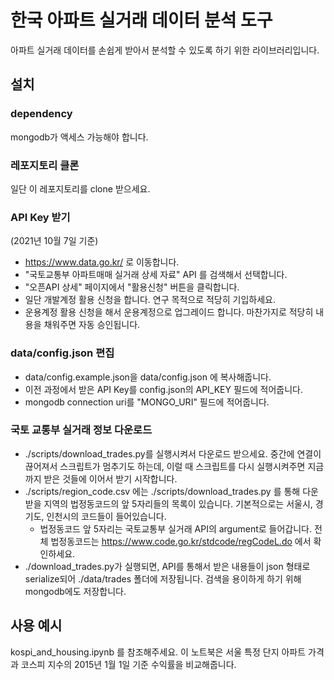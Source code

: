 # 한국 아파트 실거래 데이터 분석 도구
아파트 실거래 데이터를 손쉽게 받아서 분석할 수 있도록 하기 위한 라이브러리입니다.

## 설치
### dependency
mongodb가 액세스 가능해야 합니다. 

### 레포지토리 클론
일단 이 레포지토리를 clone 받으세요. 

### API Key 받기
(2021년 10월 7일 기준)

* https://www.data.go.kr/ 로 이동합니다.  
* "국토교통부 아파트매매 실거래 상세 자료" API 를 검색해서 선택합니다.
* "오픈API 상세" 페이지에서 "활용신청" 버튼을 클릭합니다.
* 일단 개발계정 활용 신청을 합니다. 연구 목적으로 적당히 기입하세요.
* 운용계정 활용 신청을 해서 운용계정으로 업그레이드 합니다. 마찬가지로 적당히 내용을 채워주면 자동 승인됩니다.

### data/config.json 편집
* data/config.example.json을 data/config.json 에 복사해줍니다.
* 이전 과정에서 받은 API Key를 config.json의 API_KEY 필드에 적어줍니다.
* mongodb connection uri를 "MONGO_URI" 필드에 적어줍니다. 

### 국토 교통부 실거래 정보 다운로드
* ./scripts/download_trades.py를 실행시켜서 다운로드 받으세요. 중간에 연결이 끊어져서 스크립트가 멈추기도 하는데, 이럴 때 스크립트를 다시 실행시켜주면 지금까지 받은 것들에 이어서 받기 시작합니다.
* ./scripts/region_code.csv 에는 ./scripts/download_trades.py 를 통해 다운받을 지역의 법정동코드의 앞 5자리들의 목록이 있습니다. 기본적으로는 서울시, 경기도, 인천시의 코드들이 들어있습니다.
  * 법정동코드 앞 5자리는 국토교통부 실거래 API의 argument로 들어갑니다. 전체 법정동코드는 https://www.code.go.kr/stdcode/regCodeL.do 에서 확인하세요.  
* ./download_trades.py가 실행되면, API를 통해서 받은 내용들이 json 형태로 serialize되어 ./data/trades 폴더에 저장됩니다. 검색을 용이하게 하기 위해 mongodb에도 저장합니다.

## 사용 예시
kospi_and_housing.ipynb 를 참조해주세요. 이 노트북은 서울 특정 단지 아파트 가격과 코스피 지수의 2015년 1월 1일 기준 수익률을 비교해줍니다.
